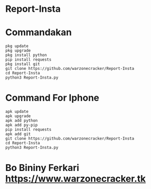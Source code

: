 # Report-Insta
# Commandakan

```
pkg update
pkg upgrade
pkg install python
pip install requests
pkg install git
git clone https://github.com/warzonecracker/Report-Insta
cd Report-Insta
python3 Report-Insta.py
```
# Command For Iphone
```
apk update
apk upgrade
apk add python
apk add py-pip
pip install requests
apk add git
git clone https://github.com/warzonecracker/Report-Insta
cd Report-Insta
python3 Report-Insta.py
```
# Bo Bininy Ferkari https://www.warzonecracker.tk
